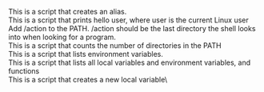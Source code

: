 This is a script that creates an alias.\
This is a script that prints hello user, where user is the current Linux user\
Add /action to the PATH. /action should be the last directory the shell looks into when looking for a program.\
This is a script that counts the number of directories in the PATH\
This is a script that lists environment variables.\
This is a script that lists all local variables and environment variables, and functions\
This is a script that creates a new local variable\
